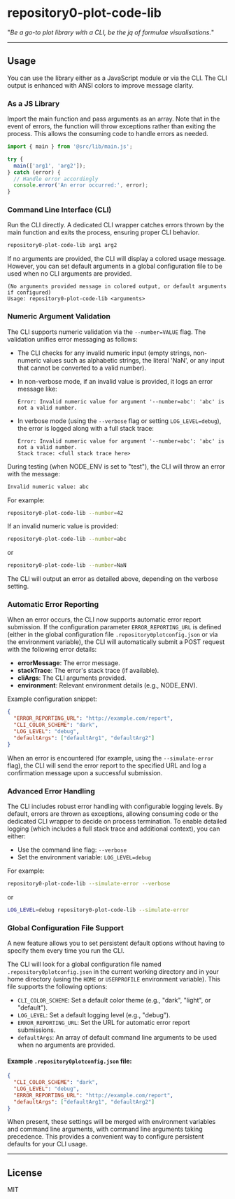 # repository0-plot-code-lib

"_Be a go-to plot library with a CLI, be the jq of formulae visualisations._"

---

## Usage

You can use the library either as a JavaScript module or via the CLI. The CLI output is enhanced with ANSI colors to improve message clarity.

### As a JS Library

Import the main function and pass arguments as an array. Note that in the event of errors, the function will throw exceptions rather than exiting the process. This allows the consuming code to handle errors as needed.

```js
import { main } from '@src/lib/main.js';

try {
  main(['arg1', 'arg2']);
} catch (error) {
  // Handle error accordingly
  console.error('An error occurred:', error);
}
```

### Command Line Interface (CLI)

Run the CLI directly. A dedicated CLI wrapper catches errors thrown by the main function and exits the process, ensuring proper CLI behavior.

```bash
repository0-plot-code-lib arg1 arg2
```

If no arguments are provided, the CLI will display a colored usage message. However, you can set default arguments in a global configuration file to be used when no CLI arguments are provided.

```
(No arguments provided message in colored output, or default arguments if configured)
Usage: repository0-plot-code-lib <arguments>
```

### Numeric Argument Validation

The CLI supports numeric validation via the `--number=VALUE` flag. The validation unifies error messaging as follows:

- The CLI checks for any invalid numeric input (empty strings, non-numeric values such as alphabetic strings, the literal 'NaN', or any input that cannot be converted to a valid number).
- In non-verbose mode, if an invalid value is provided, it logs an error message like:

  ```
  Error: Invalid numeric value for argument '--number=abc': 'abc' is not a valid number.
  ```

- In verbose mode (using the `--verbose` flag or setting `LOG_LEVEL=debug`), the error is logged along with a full stack trace:

  ```
  Error: Invalid numeric value for argument '--number=abc': 'abc' is not a valid number.
  Stack trace: <full stack trace here>
  ```

During testing (when NODE_ENV is set to "test"), the CLI will throw an error with the message:

```bash
Invalid numeric value: abc
```

For example:

```bash
repository0-plot-code-lib --number=42
```

If an invalid numeric value is provided:

```bash
repository0-plot-code-lib --number=abc
```

or

```bash
repository0-plot-code-lib --number=NaN
```

The CLI will output an error as detailed above, depending on the verbose setting.

### Automatic Error Reporting

When an error occurs, the CLI now supports automatic error report submission. If the configuration parameter `ERROR_REPORTING_URL` is defined (either in the global configuration file `.repository0plotconfig.json` or via the environment variable), the CLI will automatically submit a POST request with the following error details:

- **errorMessage**: The error message.
- **stackTrace**: The error's stack trace (if available).
- **cliArgs**: The CLI arguments provided.
- **environment**: Relevant environment details (e.g., NODE_ENV).

Example configuration snippet:

```json
{
  "ERROR_REPORTING_URL": "http://example.com/report",
  "CLI_COLOR_SCHEME": "dark",
  "LOG_LEVEL": "debug",
  "defaultArgs": ["defaultArg1", "defaultArg2"]
}
```

When an error is encountered (for example, using the `--simulate-error` flag), the CLI will send the error report to the specified URL and log a confirmation message upon a successful submission.

### Advanced Error Handling

The CLI includes robust error handling with configurable logging levels. By default, errors are thrown as exceptions, allowing consuming code or the dedicated CLI wrapper to decide on process termination. To enable detailed logging (which includes a full stack trace and additional context), you can either:

- Use the command line flag: `--verbose`
- Set the environment variable: `LOG_LEVEL=debug`

For example:

```bash
repository0-plot-code-lib --simulate-error --verbose
```

or

```bash
LOG_LEVEL=debug repository0-plot-code-lib --simulate-error
```

### Global Configuration File Support

A new feature allows you to set persistent default options without having to specify them every time you run the CLI.

The CLI will look for a global configuration file named `.repository0plotconfig.json` in the current working directory and in your home directory (using the `HOME` or `USERPROFILE` environment variable). This file supports the following options:

- `CLI_COLOR_SCHEME`: Set a default color theme (e.g., "dark", "light", or "default").
- `LOG_LEVEL`: Set a default logging level (e.g., "debug").
- `ERROR_REPORTING_URL`: Set the URL for automatic error report submissions.
- `defaultArgs`: An array of default command line arguments to be used when no arguments are provided.

#### Example `.repository0plotconfig.json` file:

```json
{
  "CLI_COLOR_SCHEME": "dark",
  "LOG_LEVEL": "debug",
  "ERROR_REPORTING_URL": "http://example.com/report",
  "defaultArgs": ["defaultArg1", "defaultArg2"]
}
```

When present, these settings will be merged with environment variables and command line arguments, with command line arguments taking precedence. This provides a convenient way to configure persistent defaults for your CLI usage.

---

## License

MIT
